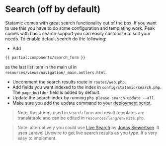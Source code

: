 # Search (off by default)

Statamic comes with great search functionality out of the box. If you want to use this you have to do some configuration and templating work. Peak comes with basic search support you can easily customize to suit your needs. To enable default search do the following:

* Add 
```html
{{ partial:components/search_form }}
``` 
as the last list item in the main ul in `resources/views/navigation/_main.antlers.html`.
* Uncomment the search results route  in `routes/web.php`.
* Add fields you want indexed to the index in `config/statamic/search.php`. The `page_builder` field is added by default.
* Update the search index by running `php please search:update --all`.
* Make sure you add the update command to your [deployment script](/other/deployment-script).

> Note: the strings used in search form and result templates are translatable and can be edited in `resources/lang/en/site.php`.

> Note: alternatively you could use [Live Search](https://github.com/jonassiewertsen/statamic-live-search) by [Jonas Siewertsen](https://github.com/jonassiewertsen/statamic-live-search). It uses Laravel Livewire to get live search results as you type. It's very easy to implement.